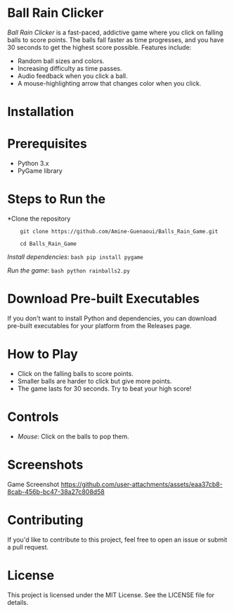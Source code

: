 
# Ball Rain Clicker

*Ball Rain Clicker* is a fast-paced, addictive game where you click on falling balls to score points. The balls fall faster as time progresses, and you have 30 seconds to get the highest score possible. Features include:

* Random ball sizes and colors.
* Increasing difficulty as time passes.
* Audio feedback when you click a ball.
* A mouse-highlighting arrow that changes color when you click.

# Installation

# Prerequisites
* Python 3.x
* PyGame library
# Steps to Run the 
*Clone the repository
```plaintext
    git clone https://github.com/Amine-Guenaoui/Balls_Rain_Game.git

    cd Balls_Rain_Game
 ```
*Install dependencies*:
    ```bash
    pip install pygame
    ```

*Run the game*:
    ```bash
    python rainballs2.py
    ```

# Download Pre-built Executables
If you don't want to install Python and dependencies, you can download pre-built executables for your platform from the Releases page.

# How to Play
* Click on the falling balls to score points.
* Smaller balls are harder to click but give more points.
* The game lasts for 30 seconds. Try to beat your high score!





# Controls
* *Mouse*: Click on the balls to pop them.

# Screenshots
Game Screenshot 
https://github.com/user-attachments/assets/eaa37cb8-8cab-456b-bc47-38a27c808d58

# Contributing
If you'd like to contribute to this project, feel free to open an issue or submit a pull request.

# License
This project is licensed under the MIT License. See the LICENSE file for details.


